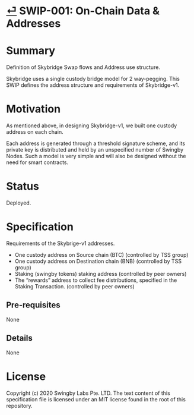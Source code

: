 # [⏎](./readme.md) SWIP-001: On-Chain Data & Addresses

# Summary

Definition of Skybridge Swap flows and Address use structure.

Skybridge uses a single custody bridge model for 2 way-pegging.
This SWIP defines the address structure and requirements of Skybridge-v1.

# Motivation

As mentioned above, in designing Skybridge-v1, we built one custody address on each chain.

Each address is generated through a threshold signature scheme, and its private key is distributed and held by an unspecified number of Swingby Nodes. Such a model is very simple and will also be designed without the need for smart contracts.

# Status

Deployed.

# Specification

Requirements of the Skybrige-v1 addresses.

- One custody address on Source chain (BTC) (controlled by TSS group)
- One custody address on Destination chain (BNB) (controlled by TSS group)
- Staking (swingby tokens) staking address (controlled by peer owners)
- The “rewards” address to collect fee distributions, specified in the Staking Transaction. (controlled by peer owners)

## Pre-requisites

None

## Details

None

# License

Copyright (c) 2020 Swingby Labs Pte. LTD. The text content of this specification file is licensed under an MIT license found in the root of this repository.
